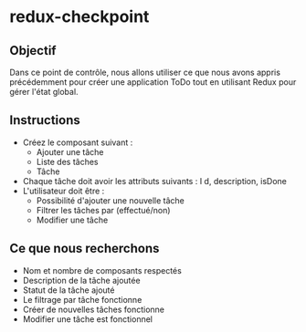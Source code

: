 # redux-checkpoint

## Objectif

Dans ce point de contrôle, nous allons utiliser ce que nous avons appris précédemment pour créer une application ToDo tout en utilisant Redux pour gérer l'état global.

## Instructions

- Créez le composant suivant :
    - Ajouter une tâche
    - Liste des tâches
    - Tâche
- Chaque tâche doit avoir les attributs suivants : I d, description, isDone
- L'utilisateur doit être :
    - Possibilité d'ajouter une nouvelle tâche
    - Filtrer les tâches par (effectué/non)
    - Modifier une tâche

## Ce que nous recherchons
- Nom et nombre de composants respectés
- Description de la tâche ajoutée
- Statut de la tâche ajouté
- Le filtrage par tâche fonctionne
- Créer de nouvelles tâches fonctionne
- Modifier une tâche est fonctionnel
